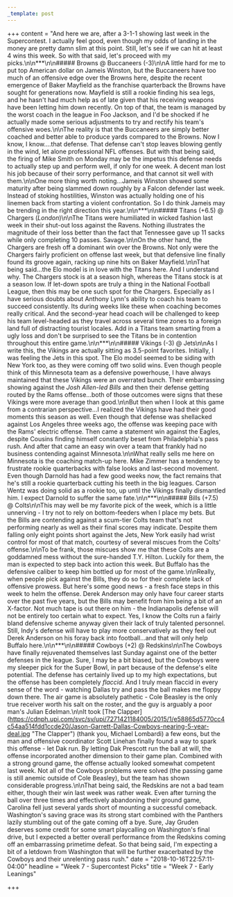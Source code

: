 ```yaml
---
_template: post
---
```



+++
content = "And here we are, after a 3-1-1 showing last week in the Supercontest. I actually feel good, even though my odds of landing in the money are pretty damn slim at this point. Still, let's see if we can hit at least 4 wins this week. So with that said, let's proceed with my picks.\n\n***\n\n##### Browns @ Buccaneers (-3)\n\nA little hard for me to put top American dollar on Jameis Winston, but the Buccaneers have too much of an offensive edge over the Browns here, despite the recent emergence of Baker Mayfield as the franchise quarterback the Browns have sought for generations now. Mayfield is still a rookie finding his sea legs, and he hasn't had much help as of late given that his receiving weapons have been letting him down recently. On top of that, the team is managed by the worst coach in the league in Foo Jackson, and I'd be shocked if he actually made some serious adjustments to try and rectify his team's offensive woes.\n\nThe reality is that the Buccaneers are simply better coached and better able to produce yards compared to the Browns. Now I know, I know....that defense. That defense can't stop leaves blowing gently in the wind, let alone professional NFL offenses. But with that being said, the firing of Mike Smith on Monday may be the impetus this defense needs to actually step up and perform well, if only for one week. A decent man lost his job because of their sorry performance, and that cannot sit well with them.\n\nOne more thing worth noting...Jameis Winston showed some maturity after being slammed down roughly by a Falcon defender last week. Instead of stoking hostilities, Winston was actually holding one of his linemen back from starting a violent confrontation. So I do think Jameis may be trending in the right direction this year.\n\n***\n\n##### Titans (+6.5) @ Chargers (_London_)\n\nThe Titans were humiliated in wicked fashion last week in their shut-out loss against the Ravens. Nothing illustrates the magnitude of their loss better than the fact that Tennessee gave up 11 sacks while only completing 10 passes. Savage.\n\nOn the other hand, the Chargers are fresh off a dominant win over the Browns. Not only were the Chargers fairly proficient on offense last week, but that defensive line finally found its groove again, racking up nine hits on Baker Mayfield.\n\nThat being said...the Elo model is in love with the Titans here. And I understand why. The Chargers stock is at a season high, whereas the Titans stock is at a season low. If let-down spots are truly a thing in the National Football League, then this may be one such spot for the Chargers. Especially as I have serious doubts about Anthony Lynn's ability to coach his team to succeed consistently. Its during weeks like these when coaching becomes really critical. And the second-year head coach will be challenged to keep his team level-headed as they travel across several time zones to a foreign land full of distracting tourist locales. Add in a Titans team smarting from a ugly loss and don't be surprised to see the Titans be in contention throughout this entire game.\n\n***\n\n##### Vikings (-3) @ Jets\n\nAs I write this, the Vikings are actually sitting as 3.5-point favorites. Initially, I was feeling the Jets in this spot. The Elo model seemed to be siding with New York too, as they were coming off two solid wins. Even though people think of this Minnesota team as a defensive powerhouse, I have always maintained that these Vikings were an overrated bunch. Their embarrassing showing against the _Josh Allen-led Bills_ and then their defense getting routed by the Rams offense...both of those outcomes were signs that these Vikings were more average than good.\n\nBut then when I look at this game from a contrarian perspective...I realized the Vikings have had their good moments this season as well. Even though that defense was shellacked against Los Angeles three weeks ago, the offense was keeping pace with the Rams' electric offense. Then came a statement win against the Eagles, despite Cousins finding himself constantly beset from Philadelphia's pass rush. And after that came an easy win over a team that frankly had no business contending against Minnesota.\n\nWhat really sells me here on Minnesota is the coaching match-up here. Mike Zimmer has a tendency to frustrate rookie quarterbacks with false looks and last-second movement. Even though Darnold has had a few good weeks now, the fact remains that he's still a rookie quarterback cutting his teeth in the big leagues. Carson Wentz was doing solid as a rookie too, up until the Vikings finally dismantled him. I expect Darnold to suffer the same fate.\n\n***\n\n##### Bills (+7.5) @ Colts\n\nThis may well be my favorite pick of the week, which is a little unnerving - I try not to rely on bottom-feeders when I place my bets. But the Bills are contending against a scum-tier Colts team that's not performing nearly as well as their final scores may indicate. Despite them falling only eight points short against the Jets, New York easily had wrist control for most of that match, courtesy of several miscues from the Colts' offense.\n\nTo be frank, those miscues show me that these Colts are a goddamned mess without the sure-handed T.Y. Hilton. Luckily for them, the man is expected to step back into action this week. But Buffalo has the defensive caliber to keep him bottled up for most of the game.\n\nReally, when people pick against the Bills, they do so for their complete lack of offensive prowess. But here's some good news - a fresh face steps in this week to helm the offense. Derek Anderson may only have four career starts over the past five years, but the Bills may benefit from him being a bit of an X-factor. Not much tape is out there on him - the Indianapolis defense will not be entirely too certain what to expect. Yes, I know the Colts run a fairly bland defensive scheme anyway given their lack of truly talented personnel. Still, Indy's defense will have to play more conservatively as they feel out Derek Anderson on his foray back into football...and that will only help Buffalo here.\n\n***\n\n##### Cowboys (+2) @ Redskins\n\nThe Cowboys have finally rejuvenated themselves last Sunday against one of the better defenses in the league. Sure, I may be a bit biased, but the Cowboys were my sleeper pick for the Super Bowl, in part because of the defense's elite potential. The defense has certainly lived up to my high expectations, but the offense has been completely _flaccid_. And I truly mean flaccid in every sense of the word - watching Dallas try and pass the ball makes me floppy down there. The air game is absolutely pathetic - Cole Beasley is the only true receiver worth his salt on the roster, and the guy is arguably a poor man's Julian Edelman.\n\nIt took [The Clapper](https://cdnph.upi.com/svc/sv/upi/7271421184005/2015/1/e58865d5770cc4c54aa514fdd1ccde20/Jason-Garrett-Dallas-Cowboys-nearing-5-year-deal.jpg \"The Clapper\") (thank you, Michael Lombardi) a few eons, but the man and offensive coordinator Scott Linehan finally found a way to spark this offense - let Dak run. By letting Dak Prescott run the ball at will, the offense incorporated another dimension to their game plan. Combined with a strong ground game, the offense actually looked somewhat competent last week. Not all of the Cowboys problems were solved (the passing game is still anemic outside of Cole Beasley), but the team has shown considerable progress.\n\nThat being said, the Redskins are not a bad team either, though their win last week was rather weak. Even after turning the ball over three times and effectively abandoning their ground game, Carolina fell just several yards short of mounting a successful comeback. Washington's saving grace was its strong start combined with the Panthers lazily stumbling out of the gate coming off a bye. Sure, Jay Gruden deserves some credit for some smart playcalling on Washington's final drive, but I expected a better overall performance from the Redskins coming off an embarrassing primetime defeat. So that being said, I'm expecting a bit of a letdown from Washington that will be further exacerbated by the Cowboys and their unrelenting pass rush."
date = "2018-10-16T22:57:11-04:00"
headline = "Week 7 - Supercontest Picks"
title = "Week 7 - Early Leanings"

+++
